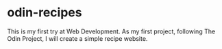 # odin-recipes

This is my first try at Web Development. As my first project, following The Odin Project, I will create a simple recipe website.